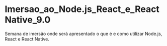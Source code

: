 # Imersao_ao_Node.js_React_e_ReactNative_9.0
Semana de imersão onde será apresentado o que é e como utilizar Node.js, React e React Native. 
